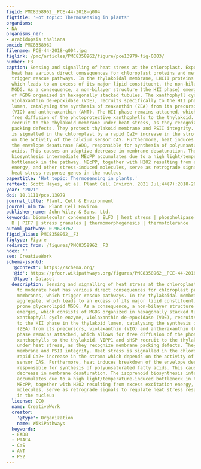 ```yaml
---
figid: PMC8358962__PCE-44-2018-g004
figtitle: 'Hot topic: Thermosensing in plants'
organisms:
- NA
organisms_ner:
- Arabidopsis thaliana
pmcid: PMC8358962
filename: PCE-44-2018-g004.jpg
figlink: /pmc/articles/PMC8358962/figure/pce13979-fig-0003/
number: F3
caption: Sensing and signalling of heat stress at the chloroplast. Exposure to moderate
  heat has various direct consequences for chloroplast proteins and membranes, which
  trigger rescue pathways. In the thylakoidal membrane, LHCII proteins aggregate,
  which leads to an excess of its major lipid constituent, the non‐bilayer prone glycerolipid
  MGDG. As a consequence, a non‐bilayer structure (the HII phase) emerges, which consists
  of MGDG organized in hexagonally stacked tubules. The xanthophyll cycle enzyme,
  violaxanthin de‐epoxidase (VDE), recruits specifically to the HII phase in the thylakoid
  lumen, catalysing the synthesis of zeaxanthin (ZEA) from its precursors, violaxanthin
  (VIO) and antheraxanthin (ANT). The HII phase remains attached, which allows for
  free diffusion of the photoprotective xanthophylls to the thylakoid. VIPP1 and sHSP
  recruit to the thylakoid membrane under heat stress, as they recognize membrane
  packing defects. They protect thylakoid membrane and PSII integrity. Heat stress
  is signalled in the chloroplast by a rapid Ca2+ increase in the stroma which depends
  on the activity of the calcium sensor CAS. Furthermore, heat induces breakdown of
  the envelope desaturase FAD8, responsible for synthesis of polyunsaturated fatty
  acids. This causes an adaptive decrease in membrane desaturation. The isoprenoid
  biosynthesis intermediate MEcPP accumulates due to a high light/temperature‐induced
  bottleneck in the pathway. MEcPP, together with H2O2 resulting from excess excitation
  energy, and other stress‐induced molecules, serve as retrograde signals to regulate
  heat stress response genes in the nucleus
papertitle: 'Hot topic: Thermosensing in plants.'
reftext: Scott Hayes, et al. Plant Cell Environ. 2021 Jul;44(7):2018-2033.
year: '2021'
doi: 10.1111/pce.13979
journal_title: Plant, Cell & Environment
journal_nlm_ta: Plant Cell Environ
publisher_name: John Wiley & Sons, Ltd.
keywords: biomolecular condensate | ELF3 | heat stress | phospholipase | phytochrome
  B | PIF7 | stress granules | thermomorphogenesis | thermotolerance
automl_pathway: 0.9623762
figid_alias: PMC8358962__F3
figtype: Figure
redirect_from: /figures/PMC8358962__F3
ndex: ''
seo: CreativeWork
schema-jsonld:
  '@context': https://schema.org/
  '@id': https://pfocr.wikipathways.org/figures/PMC8358962__PCE-44-2018-g004.html
  '@type': Dataset
  description: Sensing and signalling of heat stress at the chloroplast. Exposure
    to moderate heat has various direct consequences for chloroplast proteins and
    membranes, which trigger rescue pathways. In the thylakoidal membrane, LHCII proteins
    aggregate, which leads to an excess of its major lipid constituent, the non‐bilayer
    prone glycerolipid MGDG. As a consequence, a non‐bilayer structure (the HII phase)
    emerges, which consists of MGDG organized in hexagonally stacked tubules. The
    xanthophyll cycle enzyme, violaxanthin de‐epoxidase (VDE), recruits specifically
    to the HII phase in the thylakoid lumen, catalysing the synthesis of zeaxanthin
    (ZEA) from its precursors, violaxanthin (VIO) and antheraxanthin (ANT). The HII
    phase remains attached, which allows for free diffusion of the photoprotective
    xanthophylls to the thylakoid. VIPP1 and sHSP recruit to the thylakoid membrane
    under heat stress, as they recognize membrane packing defects. They protect thylakoid
    membrane and PSII integrity. Heat stress is signalled in the chloroplast by a
    rapid Ca2+ increase in the stroma which depends on the activity of the calcium
    sensor CAS. Furthermore, heat induces breakdown of the envelope desaturase FAD8,
    responsible for synthesis of polyunsaturated fatty acids. This causes an adaptive
    decrease in membrane desaturation. The isoprenoid biosynthesis intermediate MEcPP
    accumulates due to a high light/temperature‐induced bottleneck in the pathway.
    MEcPP, together with H2O2 resulting from excess excitation energy, and other stress‐induced
    molecules, serve as retrograde signals to regulate heat stress response genes
    in the nucleus
  license: CC0
  name: CreativeWork
  creator:
    '@type': Organization
    name: WikiPathways
  keywords:
  - FAD8
  - PTAC4
  - CaS
  - ANT
  - PS2
---
```

